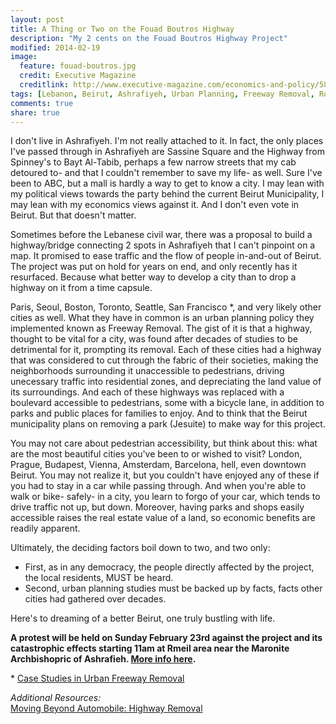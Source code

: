 ```yaml
---
layout: post
title: A Thing or Two on the Fouad Boutros Highway
description: "My 2 cents on the Fouad Boutros Highway Project"
modified: 2014-02-19
image:
  feature: fouad-boutros.jpg
  credit: Executive Magazine
  creditlink: http://www.executive-magazine.com/economics-and-policy/5800/fouad-boutros-road-ashrafieh-beirut
tags: [Lebanon, Beirut, Ashrafiyeh, Urban Planning, Freeway Removal, Road Diet]
comments: true
share: true
---
```


I don't live in Ashrafiyeh. I'm not really attached to it. In fact, the only places I've passed through in Ashrafiyeh are Sassine Square and the Highway from Spinney's to Bayt Al-Tabib, perhaps a few narrow streets that my cab detoured to- and that I couldn't remember to save my life- as well. Sure I've been to ABC, but a mall is hardly a way to get to know a city. I may lean with my political views towards the party behind the current Beirut Municipality, I may lean with my economics views against it. And I don't even vote in Beirut. But that doesn't matter.

Sometimes before the Lebanese civil war, there was a proposal to build a highway/bridge connecting 2 spots in Ashrafiyeh that I can't pinpoint on a map. It promised to ease traffic and the flow of people in-and-out of Beirut. The project was put on hold for years on end, and only recently has it resurfaced. Because what better way to develop a city than to drop a highway on it from a time capsule.

Paris, Seoul, Boston, Toronto, Seattle, San Francisco \*, and very likely other cities as well. What they have in common is an urban planning policy they implemented known as Freeway Removal. The gist of it is that a highway, thought to be vital for a city, was found after decades of studies to be detrimental for it, prompting its removal. Each of these cities had a highway that was considered to cut through the fabric of their societies, making the neighborhoods surrounding it unaccessible to pedestrians, driving unecessary traffic into residential zones, and depreciating the land value of its surroundings. And each of these highways was replaced with a boulevard accessible to pedestrians, some with a bicycle lane, in addition to parks and public places for families to enjoy. And to think that the Beirut municipality plans on removing a park (Jesuite) to make way for this project.

You may not care about pedestrian accessibility, but think about this: what are the most beautiful cities you've been to or wished to visit? London, Prague, Budapest, Vienna, Amsterdam, Barcelona, hell, even downtown Beirut. You may not realize it, but you couldn't have enjoyed any of these if you had to stay in a car while passing through. And when you're able to walk or bike- safely- in a city, you learn to forgo of your car, which tends to drive traffic not up, but down. Moreover, having parks and shops easily accessible raises the real estate value of a land, so economic benefits are readily apparent.

Ultimately, the deciding factors boil down to two, and two only:

- First, as in any democracy, the people directly affected by the project, the local residents, MUST be heard.
- Second, urban planning studies must be backed up by facts, facts other cities had gathered over decades.

Here's to dreaming of a better Beirut, one truly bustling with life.

**A protest will be held on Sunday February 23rd against the project and its catastrophic effects starting 11am at Rmeil area near the Maronite Archbishopric of Ashrafieh. [More info here](https://www.facebook.com/events/1466099320273252/?ref=22 "Facebook Event").**

\* [Case Studies in Urban Freeway Removal](http://www.seattle.gov/transportation/docs/ump/06%20SEATTLE%20Case%20studies%20in%20urban%20freeway%20removal.pdf)

*Additional Resources:*
<br>
[Moving Beyond Automobile: Highway Removal](http://www.streetfilms.org/mba-highway-removal/)

